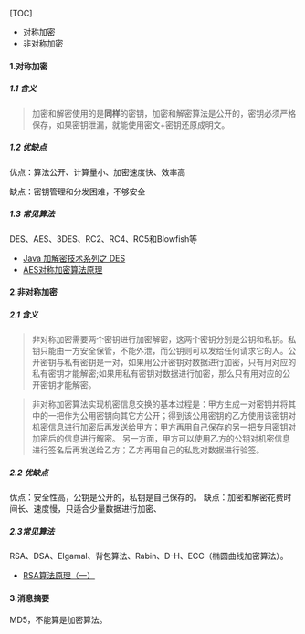 [TOC]

- 对称加密
- 非对称加密

#### 1.对称加密

##### 1.1 含义
>加密和解密使用的是**同样**的密钥，加密和解密算法是公开的，密钥必须严格保存，如果密钥泄漏，就能使用密文+密钥还原成明文。

##### 1.2 优缺点

优点：算法公开、计算量小、加密速度快、效率高

缺点：密钥管理和分发困难，不够安全

##### 1.3 常见算法

DES、AES、3DES、RC2、RC4、RC5和Blowfish等

- [Java 加解密技术系列之 DES](http://blog.csdn.net/happylee6688/article/details/44455407)
- [AES对称加密算法原理](https://www.cnblogs.com/txw1958/p/aes.html)

#### 2.非对称加密

##### 2.1 含义

>非对称加密需要两个密钥进行加密解密，这两个密钥分别是公钥和私钥。私钥只能由一方安全保管，不能外泄，而公钥则可以发给任何请求它的人。公开密钥与私有密钥是一对，如果用公开密钥对数据进行加密，只有用对应的私有密钥才能解密;如果用私有密钥对数据进行加密，那么只有用对应的公开密钥才能解密。

>非对称加密算法实现机密信息交换的基本过程是：甲方生成一对密钥并将其中的一把作为公用密钥向其它方公开；得到该公用密钥的乙方使用该密钥对机密信息进行加密后再发送给甲方；甲方再用自己保存的另一把专用密钥对加密后的信息进行解密。
另一方面，甲方可以使用乙方的公钥对机密信息进行签名后再发送给乙方；乙方再用自己的私匙对数据进行验签。

##### 2.2 优缺点

优点：安全性高，公钥是公开的，私钥是自己保存的。
缺点：加密和解密花费时间长、速度慢，只适合少量数据进行加密、

##### 2.3常见算法

RSA、DSA、Elgamal、背包算法、Rabin、D-H、ECC（椭圆曲线加密算法）。

- [RSA算法原理（一）](http://www.ruanyifeng.com/blog/2013/06/rsa_algorithm_part_one.html)

#### 3.消息摘要

MD5，不能算是加密算法。


